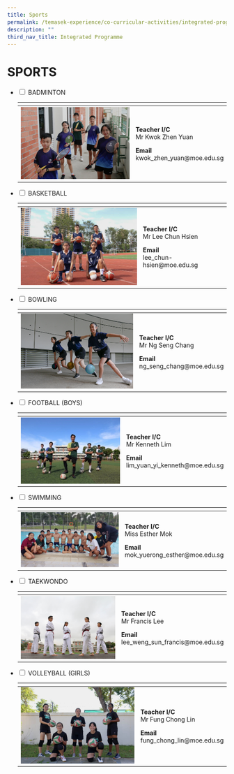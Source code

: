```yaml
---
title: Sports
permalink: /temasek-experience/co-curricular-activities/integrated-programme/sports/
description: ""
third_nav_title: Integrated Programme
---
```

# SPORTS

<ul class="jekyllcodex_accordion">
  <li>
    <input type="checkbox" id="accordion1">
    <label for="accordion1">BADMINTON</label>
    <div>
<table>
<thead>
  <tr>
    <th></th>
    <th></th>
  </tr>
</thead>
<tbody>
  <tr>
    <td><img src="/images/Temasek%20Experience/Sports/Badminton.png"  style="width:307px"></td>
		<td><p><b>Teacher I/C</b><br>Mr Kwok Zhen Yuan
</p><p><b>Email</b><br>kwok_zhen_yuan@moe.edu.sg</p></td>
  </tr>
</tbody>
</table>
    </div>
	</li> 
	  <li>
    <input type="checkbox" id="accordion2">
    <label for="accordion2">BASKETBALL</label>
    <div>
<table>
<thead>
  <tr>
    <th></th>
    <th></th>
  </tr>
</thead>
<tbody>
  <tr>
    <td><img src="/images/Temasek%20Experience/Sports/Basketball%20IP.jpg"  style="width:307px"></td>
		<td><p><b>Teacher I/C</b><br>Mr Lee Chun Hsien
</p><p><b>Email</b><br>lee_chun-hsien@moe.edu.sg</p></td>
  </tr>
</tbody>
</table>
    </div>
	</li> 
	  <li>
    <input type="checkbox" id="accordion3">
    <label for="accordion3">BOWLING</label>
    <div>
<table>
<thead>
  <tr>
    <th></th>
    <th></th>
  </tr>
</thead>
<tbody>
  <tr>
    <td><img src="/images/Temasek%20Experience/Sports/Bowling%20IP.jpg"  style="width:307px"></td>
		<td><p><b>Teacher I/C</b><br>Mr Ng Seng Chang
</p><p><b>Email</b><br>ng_seng_chang@moe.edu.sg</p></td>
  </tr>
</tbody>
</table>
    </div>
	</li> 
	  <li>
    <input type="checkbox" id="accordion4">
    <label for="accordion4">FOOTBALL (BOYS)</label>
    <div>
<table>
<thead>
  <tr>
    <th></th>
    <th></th>
  </tr>
</thead>
<tbody>
  <tr>
    <td><img src="/images/Temasek%20Experience/Sports/Football.jpg"  style="width:307px"></td>
		<td><p><b>Teacher I/C</b><br>Mr Kenneth Lim
</p><p><b>Email</b><br>lim_yuan_yi_kenneth@moe.edu.sg</p></td>
  </tr>
</tbody>
</table>
    </div>
	</li> 
	  <li>
    <input type="checkbox" id="accordion5">
    <label for="accordion5">SWIMMING</label>
    <div>
<table>
<thead>
  <tr>
    <th></th>
    <th></th>
  </tr>
</thead>
<tbody>
  <tr>
    <td><img src="/images/Temasek%20Experience/Sports/Swimming%20IP.jpeg"  style="width:307px"></td>
		<td><p><b>Teacher I/C</b><br>Miss Esther Mok
</p><p><b>Email</b><br>mok_yuerong_esther@moe.edu.sg</p></td>
  </tr>
</tbody>
</table>
    </div>
	</li> 
	  <li>
    <input type="checkbox" id="accordion6">
    <label for="accordion6">TAEKWONDO</label>
    <div>
<table>
<thead>
  <tr>
    <th></th>
    <th></th>
  </tr>
</thead>
<tbody>
  <tr>
    <td><img src="/images/Temasek%20Experience/Sports/Taekwondo%20IP.jpg"  style="width:307px"></td>
		<td><p><b>Teacher I/C</b><br>Mr Francis Lee
</p><p><b>Email</b><br>lee_weng_sun_francis@moe.edu.sg</p></td>
  </tr>
</tbody>
</table>
    </div>
	</li> 
	  <li>
    <input type="checkbox" id="accordion7">
    <label for="accordion7">VOLLEYBALL (GIRLS)</label>
    <div>
<table>
<thead>
  <tr>
    <th></th>
    <th></th>
  </tr>
</thead>
<tbody>
  <tr>
    <td><img src="/images/Temasek%20Experience/Sports/Volleyball%20IP.jpg"  style="width:307px"></td>
		<td><p><b>Teacher I/C</b><br>Mr Fung Chong Lin
</p><p><b>Email</b><br>fung_chong_lin@moe.edu.sg</p></td>
  </tr>
</tbody>
</table>
    </div>
	</li> 
	</ul>
